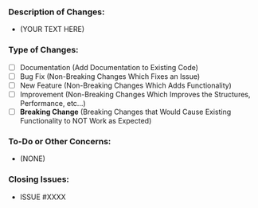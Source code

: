 <!-- Thank You for Your Pull Request, We Appreciate Any Kinds of Contribution -->

### Description of Changes:

- (YOUR TEXT HERE)

### Type of Changes:
<!-- Replace the Space with an 'x' in the Box Below-->
- [ ] Documentation (Add Documentation to Existing Code)
- [ ] Bug Fix (Non-Breaking Changes Which Fixes an Issue)
- [ ] New Feature (Non-Breaking Changes Which Adds Functionality)
- [ ] Improvement (Non-Breaking Changes Which Improves the Structures, Performance, etc...)
- [ ] **Breaking Change** (Breaking Changes that Would Cause Existing Functionality to NOT Work as Expected)

### To-Do or Other Concerns:

- (NONE)

### Closing Issues:

- ISSUE #XXXX
